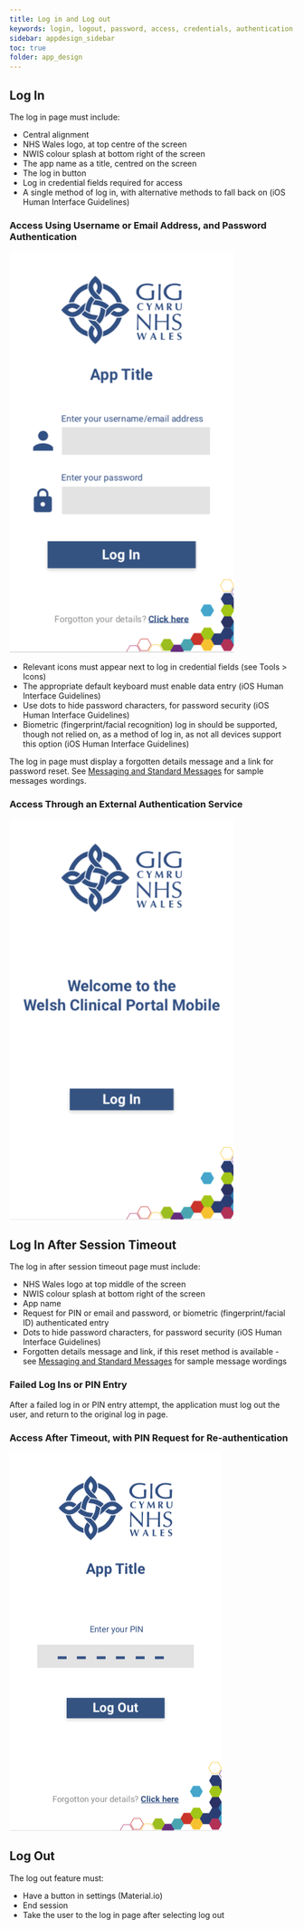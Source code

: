 ```yaml
---
title: Log in and Log out
keywords: login, logout, password, access, credentials, authentication, pin, timeout,
sidebar: appdesign_sidebar
toc: true
folder: app_design 
---
```


## Log In

The log in page must include:

* Central alignment
* NHS Wales logo, at top centre of the screen
* NWIS colour splash at bottom right of the screen
* The app name as a title, centred on the screen 
* The log in button
* Log in credential fields required for access  
* A single method of log in, with alternative methods to fall back on (iOS Human Interface Guidelines)

### Access Using Username or Email Address, and Password Authentication

<img class="img-responsive img-thumbnail" alt="Log In Using Username or Email Address, and Password Authentication" src="/images/examples/design-standards-access-login-app-name.png" caption="Generic app log in page enabling users to gain access to the app through authentication with their username/email address and password">

  
* Relevant icons must appear next to log in credential fields (see Tools > Icons)
* The appropriate default keyboard must enable data entry (iOS Human Interface Guidelines)
* Use dots to hide password characters, for password security (iOS Human Interface Guidelines)
* Biometric (fingerprint/facial recognition) log in should be supported, though not relied on, as a method of log in, as not all devices support this option (iOS Human Interface Guidelines)

The log in page must display a forgotten details message and a link for password reset. See [Messaging and Standard Messages](/app-design/messages.html) for sample messages wordings.

### Access Through an External Authentication Service

<img class="img-responsive img-thumbnail" alt="Log In Through an External Authentication Service" src="/images/examples/design-standards-access-login-forgotten.png">

## Log In After Session Timeout

The log in after session timeout page must include:

* NHS Wales logo at top middle of the screen 
* NWIS colour splash  at bottom right of the screen
* App name 
* Request for PIN or email and password, or biometric (fingerprint/facial ID) authenticated entry
* Dots to hide password characters, for password security (iOS Human Interface Guidelines) 
* Forgotten details message and link, if this reset method is available - see [Messaging and Standard Messages](/app-design/messages.html) for sample message wordings

### Failed Log Ins or PIN Entry

After a failed log in or PIN entry attempt, the application must log out the user, and return to the original log in page.

### Access After Timeout, with PIN Request for Re-authentication  

<img class="img-responsive img-thumbnail" alt="Log In After Timeout, with PIN Request" src="/images/examples/design-standards-access-login-pinexample.png">


## Log Out

The log out feature must:

* Have a button in settings (Material.io)  
* End session  
* Take the user to the log in page after selecting log out

